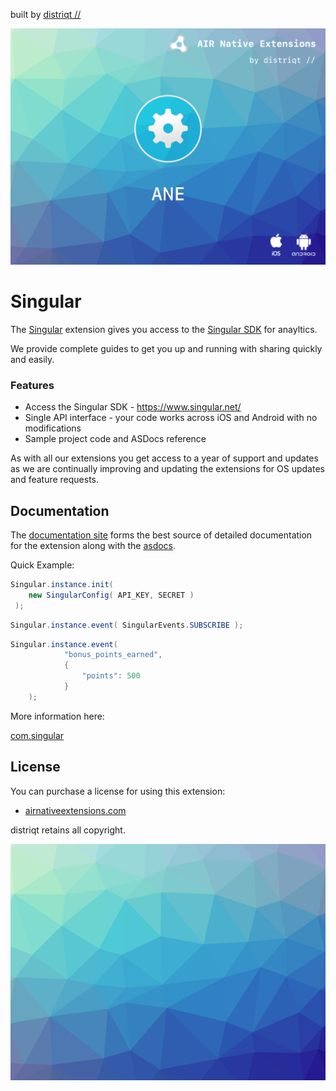built by [distriqt //](https://airnativeextensions.com) 

![](images/hero.png)

# Singular

The [Singular](https://docs.airnativeextensions.com/docs/singular) extension gives you access to the [Singular SDK](https://www.singular.net/) for anayltics. 

We provide complete guides to get you up and running with sharing quickly and easily.


### Features

- Access the Singular SDK - https://www.singular.net/
- Single API interface - your code works across iOS and Android with no modifications
- Sample project code and ASDocs reference

As with all our extensions you get access to a year of support and updates as we are 
continually improving and updating the extensions for OS updates and feature requests.



## Documentation

The [documentation site](https://docs.airnativeextensions.com/docs/singular) forms the best source of detailed documentation for the extension along with the [asdocs](https://docs.airnativeextensions.com/asdocs/singular). 

Quick Example: 

```actionscript title="Initialise"
Singular.instance.init( 
    new SingularConfig( API_KEY, SECRET )
 );
```

```actionscript title="Track an event"
Singular.instance.event( SingularEvents.SUBSCRIBE );
```

```actionscript title="Custom event with arguments"
Singular.instance.event(
            "bonus_points_earned",
            {
                "points": 500
            }
    );
```

More information here: 

[com.singular](https://docs.airnativeextensions.com/docs/singular)


## License

You can purchase a license for using this extension:

- [airnativeextensions.com](https://airnativeextensions.com/)


distriqt retains all copyright.


![](images/promo.png)